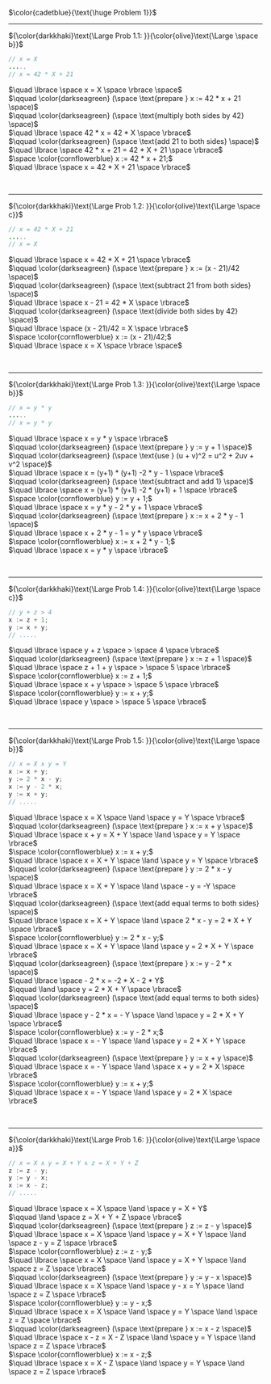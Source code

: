 $\color{cadetblue}{\text{\huge Problem 1}}$

---------------

${\color{darkkhaki}\text{\Large Prob 1.1: }}{\color{olive}\text{\Large \space b}}$

```java
// x = X
.....
// x = 42 * X + 21
```

$\quad \lbrace \space x = X \space \rbrace \space$  
$\qquad \color{darkseagreen} (\space \text{prepare } x := 42 * x + 21 \space)$  
$\qquad \color{darkseagreen} (\space \text{multiply both sides by 42} \space)$  
$\quad \lbrace \space 42 * x = 42 * X \space \rbrace$  
$\qquad \color{darkseagreen} (\space \text{add 21 to both sides} \space)$  
$\quad \lbrace \space 42 * x + 21 = 42 * X + 21 \space \rbrace$  
$\space \color{cornflowerblue} x := 42 * x + 21;$  
$\quad \lbrace \space x = 42 * X + 21 \space \rbrace$  

<br/>

---------------

${\color{darkkhaki}\text{\Large Prob 1.2: }}{\color{olive}\text{\Large \space c}}$

```java
// x = 42 * X + 21
.....
// x = X
```

$\quad \lbrace \space x = 42 * X + 21 \space \rbrace$  
$\qquad \color{darkseagreen} (\space \text{prepare } x := (x - 21)/42 \space)$  
$\qquad \color{darkseagreen} (\space \text{subtract 21 from both sides} \space)$  
$\quad \lbrace \space x - 21 = 42 * X \space \rbrace$  
$\qquad \color{darkseagreen} (\space \text{divide both sides by 42} \space)$  
$\quad \lbrace \space (x - 21)/42 = X \space \rbrace$  
$\space \color{cornflowerblue} x := (x - 21)/42;$  
$\quad \lbrace \space x = X \space \rbrace \space$  

<br/>

---------------

${\color{darkkhaki}\text{\Large Prob 1.3: }}{\color{olive}\text{\Large \space b}}$

```java
// x = y * y
.....
// x = y * y
```

$\quad \lbrace \space x = y * y \space \rbrace$  
$\qquad \color{darkseagreen} (\space \text{prepare } y := y + 1 \space)$  
$\qquad \color{darkseagreen} (\space \text{use } (u + v)^2 = u^2 + 2uv + v^2 \space)$  
$\quad \lbrace \space x = (y+1) * (y+1) -2 * y - 1 \space \rbrace$  
$\qquad \color{darkseagreen} (\space \text{subtract and add 1} \space)$  
$\quad \lbrace \space x = (y+1) * (y+1) -2 * (y+1) + 1 \space \rbrace$  
$\space \color{cornflowerblue} y := y + 1;$  
$\quad \lbrace \space x = y * y - 2 * y + 1 \space \rbrace$  
$\qquad \color{darkseagreen} (\space \text{prepare } x := x + 2 * y - 1 \space)$  
$\quad \lbrace \space x + 2 * y - 1 = y * y \space \rbrace$  
$\space \color{cornflowerblue} x := x + 2 * y - 1;$  
$\quad \lbrace \space x = y * y \space \rbrace$  

<br/>

---------------

${\color{darkkhaki}\text{\Large Prob 1.4: }}{\color{olive}\text{\Large \space c}}$

```java
// y + z > 4
x := z + 1; 
y := x + y;
// .....
```

$\quad \lbrace \space y + z \space > \space 4 \space \rbrace$  
$\qquad \color{darkseagreen} (\space \text{prepare } x := z + 1 \space)$  
$\quad \lbrace \space z + 1 + y \space > \space 5 \space \rbrace$  
$\space \color{cornflowerblue} x := z + 1;$  
$\quad \lbrace \space x + y \space > \space 5 \space \rbrace$  
$\space \color{cornflowerblue} y := x + y;$  
$\quad \lbrace \space y \space > \space 5 \space \rbrace$  

<br/>

---------------

${\color{darkkhaki}\text{\Large Prob 1.5: }}{\color{olive}\text{\Large \space b}}$

```java
// x = X ∧ y = Y 
x := x + y; 
y := 2 * x - y;
x := y - 2 * x; 
y := x + y;
// .....
```

$\quad \lbrace \space x = X \space \land \space y = Y \space \rbrace$  
$\qquad \color{darkseagreen} (\space \text{prepare } x := x + y \space)$  
$\quad \lbrace \space x + y = X + Y \space \land \space y = Y \space \rbrace$  
$\space \color{cornflowerblue} x := x + y;$  
$\quad \lbrace \space x = X + Y \space \land \space y = Y \space \rbrace$  
$\qquad \color{darkseagreen} (\space \text{prepare } y := 2 * x - y \space)$  
$\quad \lbrace \space x = X + Y \space \land \space - y = -Y \space \rbrace$  
$\qquad \color{darkseagreen} (\space \text{add equal terms to both sides} \space)$  
$\quad \lbrace \space x = X + Y \space \land \space 2 * x - y = 2 * X + Y \space \rbrace$  
$\space \color{cornflowerblue} y := 2 * x - y;$  
$\quad \lbrace \space x = X + Y \space \land \space y = 2 * X + Y \space \rbrace$  
$\qquad \color{darkseagreen} (\space \text{prepare } x := y - 2 * x \space)$  
$\quad \lbrace \space - 2 * x = -2 * X - 2 * Y$  
$\qquad \land \space y = 2 * X + Y \space \rbrace$  
$\qquad \color{darkseagreen} (\space \text{add equal terms to both sides} \space)$  
$\quad \lbrace \space y - 2 * x = - Y \space \land \space y = 2 * X + Y \space \rbrace$  
$\space \color{cornflowerblue} x := y - 2 * x;$  
$\quad \lbrace \space x = - Y \space \land \space y = 2 * X + Y \space \rbrace$  
$\qquad \color{darkseagreen} (\space \text{prepare } y := x + y \space)$  
$\quad \lbrace \space x = - Y \space \land \space x + y = 2 * X \space \rbrace$  
$\space \color{cornflowerblue} y := x + y;$  
$\quad \lbrace \space x = - Y \space \land \space y = 2 * X \space \rbrace$  

<br/>

---------------

${\color{darkkhaki}\text{\Large Prob 1.6: }}{\color{olive}\text{\Large \space a}}$

```java
// x = X ∧ y = X + Y ∧ z = X + Y + Z
z := z - y; 
y := y - x; 
x := x - z;
// .....
```

$\quad \lbrace \space x = X \space \land \space y = X + Y$  
$\qquad \land \space z = X + Y + Z \space \rbrace$  
$\qquad \color{darkseagreen} (\space \text{prepare } z := z - y \space)$  
$\quad \lbrace \space x = X \space \land \space y = X + Y \space \land \space z - y = Z \space \rbrace$  
$\space \color{cornflowerblue} z := z - y;$  
$\quad \lbrace \space x = X \space \land \space y = X + Y \space \land \space z = Z \space \rbrace$  
$\qquad \color{darkseagreen} (\space \text{prepare } y := y - x \space)$  
$\quad \lbrace \space x = X \space \land \space y - x = Y \space \land \space z = Z \space \rbrace$  
$\space \color{cornflowerblue} y := y - x;$  
$\quad \lbrace \space x = X \space \land \space y = Y \space \land \space z = Z \space \rbrace$  
$\qquad \color{darkseagreen} (\space \text{prepare } x := x - z \space)$  
$\quad \lbrace \space x - z = X - Z \space \land \space y = Y \space \land \space z = Z \space \rbrace$  
$\space \color{cornflowerblue} x := x - z;$  
$\quad \lbrace \space x = X - Z \space \land \space y = Y \space \land \space z = Z \space \rbrace$  

<br/>

